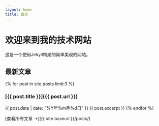 ```yaml
---
layout: home
title: 首页
---
```


# 欢迎来到我的技术网站

这是一个使用Jekyll构建的简单美观的网站。

## 最新文章

{% for post in site.posts limit:3 %}
### [{{ post.title }}]({{ post.url }})
{{ post.date | date: "%Y年%m月%d日" }}
{{ post.excerpt }}
{% endfor %}

[查看所有文章 →]({{ site.baseurl }}/posts/)
